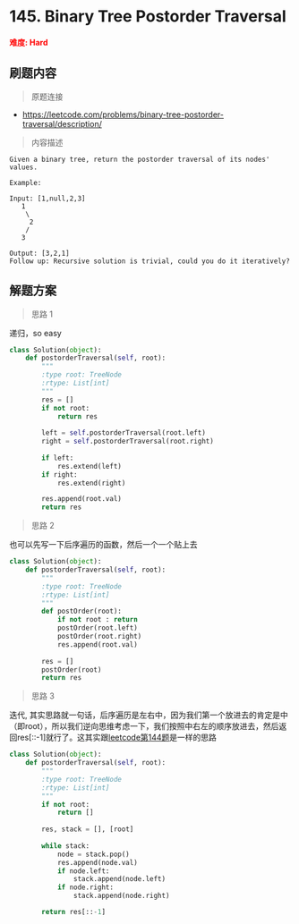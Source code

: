 #  145. Binary Tree Postorder Traversal 
**<font color=red>难度: Hard</font>**

## 刷题内容

> 原题连接

* https://leetcode.com/problems/binary-tree-postorder-traversal/description/

> 内容描述

```
Given a binary tree, return the postorder traversal of its nodes' values.

Example:

Input: [1,null,2,3]
   1
    \
     2
    /
   3

Output: [3,2,1]
Follow up: Recursive solution is trivial, could you do it iteratively?
```

## 解题方案

> 思路 1

递归，so easy

```python
class Solution(object):
    def postorderTraversal(self, root):
        """
        :type root: TreeNode
        :rtype: List[int]
        """
        res = []
        if not root:
            return res
        
        left = self.postorderTraversal(root.left)
        right = self.postorderTraversal(root.right)
        
        if left:
            res.extend(left)
        if right:
            res.extend(right)

        res.append(root.val)
        return res
```

> 思路 2

也可以先写一下后序遍历的函数，然后一个一个贴上去


```python
class Solution(object):
    def postorderTraversal(self, root):
        """
        :type root: TreeNode
        :rtype: List[int]
        """
        def postOrder(root):
            if not root : return
            postOrder(root.left)
            postOrder(root.right)
            res.append(root.val)
            
        res = []
        postOrder(root)
        return res
```

> 思路 3

迭代, 其实思路就一句话，后序遍历是左右中，因为我们第一个放进去的肯定是中（即root），所以我们逆向思维考虑一下，我们按照中右左的顺序放进去，然后返回res[::-1]就行了。这其实跟[leetcode第144题](https://github.com/apachecn/LeetCode/blob/master/docs/Leetcode_Solutions/144._binary_tree_preorder_traversal.md)是一样的思路


```python
class Solution(object):
    def postorderTraversal(self, root):
        """
        :type root: TreeNode
        :rtype: List[int]
        """
        if not root:
            return []
        
        res, stack = [], [root]
        
        while stack:
            node = stack.pop()
            res.append(node.val)
            if node.left:
                stack.append(node.left)
            if node.right:
                stack.append(node.right)

        return res[::-1]
```


